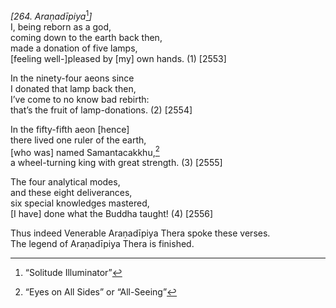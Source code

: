 *\[264. Araṇadīpiya*[^1]*\]*  
I, being reborn as a god,  
coming down to the earth back then,  
made a donation of five lamps,  
\[feeling well-\]pleased by \[my\] own hands. (1) \[2553\]

In the ninety-four aeons since  
I donated that lamp back then,  
I’ve come to no know bad rebirth:  
that’s the fruit of lamp-donations. (2) \[2554\]

In the fifty-fifth aeon \[hence\]  
there lived one ruler of the earth,  
\[who was\] named Samantacakkhu,[^2]  
a wheel-turning king with great strength. (3) \[2555\]

The four analytical modes,  
and these eight deliverances,  
six special knowledges mastered,  
\[I have\] done what the Buddha taught! (4) \[2556\]

Thus indeed Venerable Araṇadīpiya Thera spoke these verses.  
The legend of Araṇadīpiya Thera is finished.

[^1]: “Solitude Illuminator”

[^2]: “Eyes on All Sides” or “All-Seeing”
